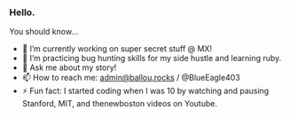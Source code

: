 ### Hello.

You should know...
- 🔭 I’m currently working on super secret stuff @ MX!
- 🌱 I’m practicing bug hunting skills for my side hustle and learning ruby.
- 💬 Ask me about my story!
- 📫 How to reach me: admin@ballou.rocks / @BlueEagle403
- ⚡ Fun fact: I started coding when I was 10 by watching and pausing Stanford, MIT, and thenewboston videos on Youtube.
